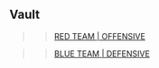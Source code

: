 ## Vault

>> <a href="{{ site.baseurl }}/redteam">RED TEAM | OFFENSIVE</a>

>> <a href="{{ site.baseurl }}/blueteam">BLUE TEAM | DEFENSIVE</a>
